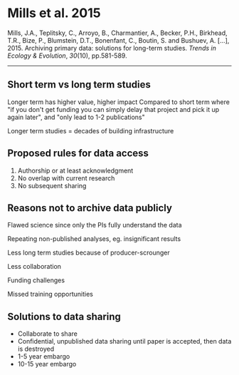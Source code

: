 # Mills et al. 2015
Mills, J.A., Teplitsky, C., Arroyo, B., Charmantier, A., Becker, P.H., Birkhead, T.R., Bize, P., Blumstein, D.T., Bonenfant, C., Boutin, S. and Bushuev, A. [...], 2015. Archiving primary data: solutions for long-term studies. _Trends in Ecology & Evolution_, _30_(10), pp.581-589.

---
## Short term vs long term studies
Longer term has higher value, higher impact
Compared to short term where "if you don't get funding you can simply delay that project and pick it up again later", and "only lead to 1-2 publications"

Longer term studies = decades of building infrastructure

## Proposed rules for data access
1. Authorship or at least acknowledgment 
2. No overlap with current research
3. No subsequent sharing

## Reasons not to archive data publicly
Flawed science since only the PIs fully understand the data

Repeating non-published analyses, eg. insignificant results

Less long term studies because of producer-scrounger

Less collaboration

Funding challenges

Missed training opportunities

## Solutions to data sharing
* Collaborate to share
* Confidential, unpublished data sharing until paper is accepted, then data is destroyed
* 1-5 year embargo
* 10-15 year embargo